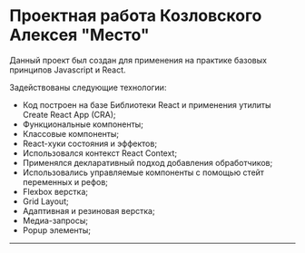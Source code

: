 # Проектная работа Козловского Алексея "Место"

Данный проект был создан для применения на практике базовых принципов Javascript и React.

Задействованы следующие технологии:
* Код построен на базе Библиотеки React и применения утилиты Create React App (CRA);
* Функциональные компоненты;
* Классовые компоненты;
* React-хуки состояния и эффектов;
* Использовался контекст React Context;
* Применялся декларативный подход добавления обработчиков;
* Использовались управляемые компоненты с помощью стейт переменных и рефов;
* Flexbox верстка;
* Grid Layout;
* Адаптивная и резиновая верстка;
* Медиа-запросы;
* Popup элементы;

------ 
